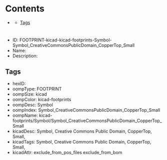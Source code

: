 



Contents
========

* [](#)
	* [Tags](#tags)

# 

- ID: FOOTPRINT-kicad-kicad-footprints-Symbol-Symbol_CreativeCommonsPublicDomain_CopperTop_Small
- Name: 
- Description: 

## Tags

- hexID: 
- oompType: FOOTPRINT
- oompSize: kicad
- oompColor: kicad-footprints
- oompDesc: Symbol
- oompIndex: Symbol_CreativeCommonsPublicDomain_CopperTop_Small
- oompName: kicad-footprints/Symbol/Symbol_CreativeCommonsPublicDomain_CopperTop_Small
- kicadDesc: Symbol, Creative Commons Public Domain, CopperTop, Small,
- kicadTags: Symbol, Creative Commons Public Domain, CopperTop, Small,
- kicadAttr: exclude_from_pos_files exclude_from_bom
